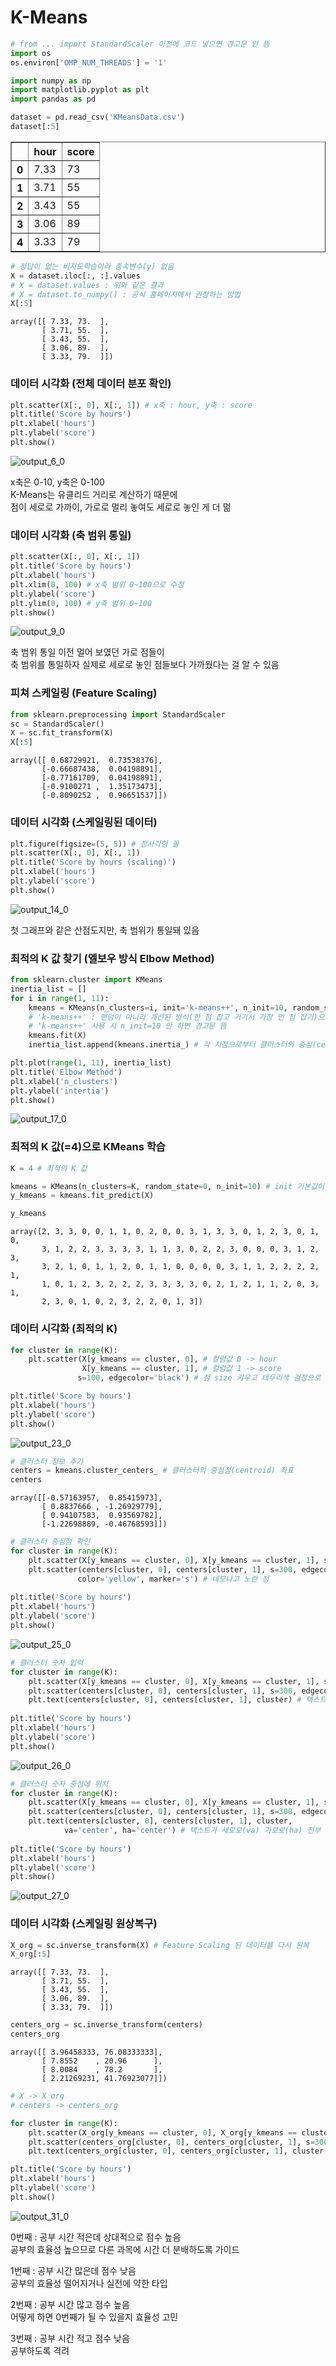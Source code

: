 # K-Means


```python
# from ... import StandardScaler 이전에 코드 넣으면 경고문 안 뜸
import os
os.environ['OMP_NUM_THREADS'] = '1'
```


```python
import numpy as np
import matplotlib.pyplot as plt
import pandas as pd
```


```python
dataset = pd.read_csv('KMeansData.csv')
dataset[:5]
```




<table border="1" class="dataframe">
  <thead>
    <tr style="text-align: right;">
      <th></th>
      <th>hour</th>
      <th>score</th>
    </tr>
  </thead>
  <tbody>
    <tr>
      <th>0</th>
      <td>7.33</td>
      <td>73</td>
    </tr>
    <tr>
      <th>1</th>
      <td>3.71</td>
      <td>55</td>
    </tr>
    <tr>
      <th>2</th>
      <td>3.43</td>
      <td>55</td>
    </tr>
    <tr>
      <th>3</th>
      <td>3.06</td>
      <td>89</td>
    </tr>
    <tr>
      <th>4</th>
      <td>3.33</td>
      <td>79</td>
    </tr>
  </tbody>
</table>
</div>




```python
# 정답이 없는 비지도학습이라 종속변수(y) 없음
X = dataset.iloc[:, :].values
# X = dataset.values : 위와 같은 결과
# X = dataset.to_numpy() : 공식 홈페이지에서 권장하는 방법
X[:5]
```




    array([[ 7.33, 73.  ],
           [ 3.71, 55.  ],
           [ 3.43, 55.  ],
           [ 3.06, 89.  ],
           [ 3.33, 79.  ]])



### 데이터 시각화 (전체 데이터 분포 확인)


```python
plt.scatter(X[:, 0], X[:, 1]) # x축 : hour, y축 : score
plt.title('Score by hours')
plt.xlabel('hours')
plt.ylabel('score')
plt.show()
```


    
![output_6_0](https://user-images.githubusercontent.com/81833412/234178650-55760695-34c6-4282-919b-906ceadf61b1.png)
    


x축은 0-10, y축은 0-100\
K-Means는 유클리드 거리로 계산하기 때문에\
점이 세로로 가까이, 가로로 멀리 놓여도 세로로 놓인 게 더 멂

### 데이터 시각화 (축 범위 통일)


```python
plt.scatter(X[:, 0], X[:, 1])
plt.title('Score by hours')
plt.xlabel('hours')
plt.xlim(0, 100) # x축 범위 0~100으로 수정
plt.ylabel('score')
plt.ylim(0, 100) # y축 범위 0~100
plt.show()
```


    
![output_9_0](https://user-images.githubusercontent.com/81833412/234178655-23071d3b-99e7-4e08-8aa2-bf7c498ab12d.png)
    


축 범위 통일 이전 멀어 보였던 가로 점들이\
축 범위를 통일하자 실제로 세로로 놓인 점들보다 가까웠다는 걸 알 수 있음

### 피쳐 스케일링 (Feature Scaling)


```python
from sklearn.preprocessing import StandardScaler
sc = StandardScaler()
X = sc.fit_transform(X)
X[:5]
```




    array([[ 0.68729921,  0.73538376],
           [-0.66687438,  0.04198891],
           [-0.77161709,  0.04198891],
           [-0.9100271 ,  1.35173473],
           [-0.8090252 ,  0.96651537]])



### 데이터 시각화 (스케일링된 데이터)


```python
plt.figure(figsize=(5, 5)) # 정사각형 꼴
plt.scatter(X[:, 0], X[:, 1])
plt.title('Score by hours (scaling)')
plt.xlabel('hours')
plt.ylabel('score')
plt.show()
```


    
![output_14_0](https://user-images.githubusercontent.com/81833412/234178656-940904a8-42c8-457b-b7fb-14f827f44292.png)
    


첫 그래프와 같은 산점도지만, 축 범위가 통일돼 있음

### 최적의 K 값 찾기 (엘보우 방식 Elbow Method)


```python
from sklearn.cluster import KMeans
inertia_list = []
for i in range(1, 11):
    kmeans = KMeans(n_clusters=i, init='k-means++', n_init=10, random_state=0)
    # 'k-means++' : 랜덤이 아니라 개선된 방식(한 점 잡고 거기서 가장 먼 점 잡기)으로 centroid 점(중심점) 찾음
    # 'k-means++' 사용 시 n_init=10 안 하면 경고문 뜸
    kmeans.fit(X)
    inertia_list.append(kmeans.inertia_) # 각 지점으로부터 클러스터의 중심(centroid)까지의 거리의 제곱의 합

plt.plot(range(1, 11), inertia_list)
plt.title('Elbow Method')
plt.xlabel('n_clusters')
plt.ylabel('intertia')
plt.show()
```


    
![output_17_0](https://user-images.githubusercontent.com/81833412/234178657-9dd789b5-b030-43e9-adf8-351c0aefd803.png)
    


### 최적의 K 값(=4)으로 KMeans 학습


```python
K = 4 # 최적의 K 값
```


```python
kmeans = KMeans(n_clusters=K, random_state=0, n_init=10) # init 기본값이 'k-means++'
y_kmeans = kmeans.fit_predict(X)
```


```python
y_kmeans
```




    array([2, 3, 3, 0, 0, 1, 1, 0, 2, 0, 0, 3, 1, 3, 3, 0, 1, 2, 3, 0, 1, 0,
           3, 1, 2, 2, 3, 3, 3, 3, 1, 1, 3, 0, 2, 2, 3, 0, 0, 0, 3, 1, 2, 3,
           3, 2, 1, 0, 1, 1, 2, 0, 1, 1, 0, 0, 0, 0, 3, 1, 1, 2, 2, 2, 2, 1,
           1, 0, 1, 2, 3, 2, 2, 2, 3, 3, 3, 3, 0, 2, 1, 2, 1, 1, 2, 0, 3, 1,
           2, 3, 0, 1, 0, 2, 3, 2, 2, 0, 1, 3])



### 데이터 시각화 (최적의 K)


```python
for cluster in range(K):
    plt.scatter(X[y_kmeans == cluster, 0], # 컬럼값 0 -> hour
                X[y_kmeans == cluster, 1], # 컬럼값 1 -> score
               s=100, edgecolor='black') # 점 size 키우고 테두리색 검정으로 변경

plt.title('Score by hours')
plt.xlabel('hours')
plt.ylabel('score')
plt.show()
```


    
![output_23_0](https://user-images.githubusercontent.com/81833412/234178659-ffd402e6-4465-4b73-9fcd-d313864da6bc.png)
    



```python
# 클러스터 정보 추가
centers = kmeans.cluster_centers_ # 클러스터의 중심점(centroid) 좌표
centers
```




    array([[-0.57163957,  0.85415973],
           [ 0.8837666 , -1.26929779],
           [ 0.94107583,  0.93569782],
           [-1.22698889, -0.46768593]])




```python
# 클러스터 중심점 확인
for cluster in range(K):
    plt.scatter(X[y_kmeans == cluster, 0], X[y_kmeans == cluster, 1], s=100, edgecolor='black')
    plt.scatter(centers[cluster, 0], centers[cluster, 1], s=300, edgecolor='black',
               color='yellow', marker='s') # 네모나고 노란 점
    
plt.title('Score by hours')
plt.xlabel('hours')
plt.ylabel('score')
plt.show()
```


    
![output_25_0](https://user-images.githubusercontent.com/81833412/234178640-21542d6d-4b92-4139-aab6-9fe6e2e7d847.png)




```python
# 클러스터 숫자 입력
for cluster in range(K):
    plt.scatter(X[y_kmeans == cluster, 0], X[y_kmeans == cluster, 1], s=100, edgecolor='black')
    plt.scatter(centers[cluster, 0], centers[cluster, 1], s=300, edgecolor='black', color='yellow', marker='s')
    plt.text(centers[cluster, 0], centers[cluster, 1], cluster) # 텍스트값 : cluster(0~4)
           
plt.title('Score by hours')
plt.xlabel('hours')
plt.ylabel('score')
plt.show()
```


    
![output_26_0](https://user-images.githubusercontent.com/81833412/234178644-5610ae2f-0687-4c7e-850a-5ca7ab5de17b.png)
    



```python
# 클러스터 숫자 중심에 위치
for cluster in range(K):
    plt.scatter(X[y_kmeans == cluster, 0], X[y_kmeans == cluster, 1], s=100, edgecolor='black')
    plt.scatter(centers[cluster, 0], centers[cluster, 1], s=300, edgecolor='black', color='yellow', marker='s')
    plt.text(centers[cluster, 0], centers[cluster, 1], cluster,
            va='center', ha='center') # 텍스트가 세로로(va) 가로로(ha) 전부 중간에 오도록
    
plt.title('Score by hours')
plt.xlabel('hours')
plt.ylabel('score')
plt.show()
```


    
![output_27_0](https://user-images.githubusercontent.com/81833412/234178647-4cadaf15-44c9-4f6a-85b0-7177026eaa90.png)
    


### 데이터 시각화 (스케일링 원상복구)


```python
X_org = sc.inverse_transform(X) # Feature Scaling 된 데이터를 다시 원복
X_org[:5]
```




    array([[ 7.33, 73.  ],
           [ 3.71, 55.  ],
           [ 3.43, 55.  ],
           [ 3.06, 89.  ],
           [ 3.33, 79.  ]])




```python
centers_org = sc.inverse_transform(centers)
centers_org
```




    array([[ 3.96458333, 76.08333333],
           [ 7.8552    , 20.96      ],
           [ 8.0084    , 78.2       ],
           [ 2.21269231, 41.76923077]])




```python
# X -> X_org
# centers -> centers_org

for cluster in range(K):
    plt.scatter(X_org[y_kmeans == cluster, 0], X_org[y_kmeans == cluster, 1], s=100, edgecolor='black')
    plt.scatter(centers_org[cluster, 0], centers_org[cluster, 1], s=300, edgecolor='black', color='yellow', marker='s')
    plt.text(centers_org[cluster, 0], centers_org[cluster, 1], cluster, va='center', ha='center')

plt.title('Score by hours')
plt.xlabel('hours')
plt.ylabel('score')
plt.show()
```


    
![output_31_0](https://user-images.githubusercontent.com/81833412/234178648-475172b4-684f-4f40-a57d-29f015f59473.png)
    


0번째 : 공부 시간 적은데 상대적으로 점수 높음\
공부의 효율성 높으므로 다른 과목에 시간 더 분배하도록 가이드

1번째 : 공부 시간 많은데 점수 낮음\
공부의 효율성 떨어지거나 실전에 약한 타입

2번째 : 공부 시간 많고 점수 높음\
어떻게 하면 0번째가 될 수 있을지 효율성 고민

3번째 : 공부 시간 적고 점수 낮음\
공부하도록 격려
